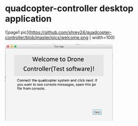 # quadcopter-controller desktop application

![page1 pic](https://github.com/shrey24/quadcopter-controller/blob/master/pics/welcome.png | width=100)

<img src="https://github.com/shrey24/quadcopter-controller/blob/master/pics/welcome.png" width=70%/>


